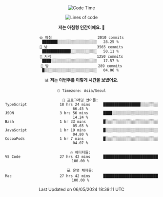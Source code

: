 <div align="center">

<br />

 <!--START_SECTION:waka-->
![Code Time](http://img.shields.io/badge/Code%20Time-2%2C431%20hrs%2013%20mins-blue)

![Lines of code](https://img.shields.io/badge/%EC%A0%80%EB%8A%94%20%EC%97%AC%ED%83%9C%EA%B9%8C%EC%A7%80%20-3.9%20million%20%EC%A4%84%EC%9D%98%20%EC%BD%94%EB%93%9C%EB%A5%BC%20%EC%9E%91%EC%84%B1%ED%96%88%EC%96%B4%EC%9A%94.-blue)

**저는 아침형 인간이에요. 🐤** 

```text
🌞 아침                     2010 commits        ███████░░░░░░░░░░░░░░░░░░   28.25 % 
🌆 낮　                     3565 commits        █████████████░░░░░░░░░░░░   50.11 % 
🌃 저녁                     1250 commits        ████░░░░░░░░░░░░░░░░░░░░░   17.57 % 
🌙 밤　                     289 commits         █░░░░░░░░░░░░░░░░░░░░░░░░   04.06 % 
```


📊 **저는 이번주를 이렇게 시간을 보냈어요.** 

```text
🕑︎ Timezone: Asia/Seoul

💬 프로그래밍 언어들: 
TypeScript               18 hrs 24 mins      █████████████████░░░░░░░░   66.45 % 
JSON                     3 hrs 56 mins       ████░░░░░░░░░░░░░░░░░░░░░   14.24 % 
Bash                     1 hr 33 mins        █░░░░░░░░░░░░░░░░░░░░░░░░   05.65 % 
JavaScript               1 hr 19 mins        █░░░░░░░░░░░░░░░░░░░░░░░░   04.80 % 
CocoaPods                1 hr 7 mins         █░░░░░░░░░░░░░░░░░░░░░░░░   04.07 % 

🔥 에디터들: 
VS Code                  27 hrs 42 mins      █████████████████████████   100.00 % 

💻 운영 체제들: 
Mac                      27 hrs 42 mins      █████████████████████████   100.00 % 
```


 Last Updated on 06/05/2024 18:39:11 UTC
<!--END_SECTION:waka-->

</div>
